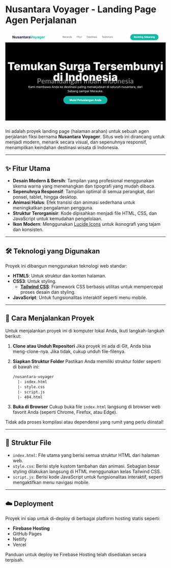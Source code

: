 # Nusantara Voyager - Landing Page Agen Perjalanan

![Nusantara Voyager Screenshot](f.png)

Ini adalah proyek landing page (halaman arahan) untuk sebuah agen perjalanan fiksi bernama **Nusantara Voyager**. Situs web ini dirancang untuk menjadi modern, menarik secara visual, dan sepenuhnya responsif, menampilkan keindahan destinasi wisata di Indonesia.

---

## ✨ Fitur Utama

-   **Desain Modern & Bersih**: Tampilan yang profesional menggunakan skema warna yang menenangkan dan tipografi yang mudah dibaca.
-   **Sepenuhnya Responsif**: Tampilan optimal di semua perangkat, dari ponsel, tablet, hingga desktop.
-   **Animasi Halus**: Efek transisi dan animasi sederhana untuk meningkatkan pengalaman pengguna.
-   **Struktur Terorganisir**: Kode dipisahkan menjadi file HTML, CSS, dan JavaScript untuk kemudahan pengelolaan.
-   **Ikon Modern**: Menggunakan [Lucide Icons](https://lucide.dev/) untuk ikonografi yang tajam dan konsisten.

---

## 🛠️ Teknologi yang Digunakan

Proyek ini dibangun menggunakan teknologi web standar:

-   **HTML5**: Untuk struktur dan konten halaman.
-   **CSS3**: Untuk styling.
    -   **[Tailwind CSS](https://tailwindcss.com/)**: Framework CSS berbasis utilitas untuk mempercepat proses desain dan styling.
-   **JavaScript**: Untuk fungsionalitas interaktif seperti menu mobile.

---

## 🚀 Cara Menjalankan Proyek

Untuk menjalankan proyek ini di komputer lokal Anda, ikuti langkah-langkah berikut:

1.  **Clone atau Unduh Repositori**
    Jika proyek ini ada di Git, Anda bisa meng-clone-nya. Jika tidak, cukup unduh file-filenya.

2.  **Siapkan Struktur Folder**
    Pastikan Anda memiliki struktur folder seperti di bawah ini:
    ```
    /nusantara-voyager
      |- index.html
      |- style.css
      |- script.js
      |- 404.html
    ```

3.  **Buka di Browser**
    Cukup buka file `index.html` langsung di browser web favorit Anda (seperti Chrome, Firefox, atau Edge).

Tidak ada proses kompilasi atau dependensi yang rumit yang perlu diinstal!

---

## 📁 Struktur File

-   `index.html`: File utama yang berisi semua struktur HTML dari halaman web.
-   `style.css`: Berisi style kustom tambahan dan animasi. Sebagian besar styling dilakukan langsung di HTML menggunakan kelas Tailwind CSS.
-   `script.js`: Berisi kode JavaScript untuk fungsionalitas interaktif, seperti mengaktifkan menu navigasi mobile.

---

## ☁️ Deployment

Proyek ini siap untuk di-deploy di berbagai platform hosting statis seperti:

-   **Firebase Hosting**
-   GitHub Pages
-   Netlify
-   Vercel

Panduan untuk deploy ke Firebase Hosting telah disediakan secara terpisah.


